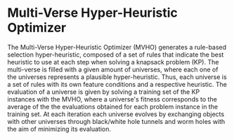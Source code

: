 # Multi-Verse Hyper-Heuristic Optimizer

The Multi-Verse Hyper-Heuristic Optimizer (MVHO) generates a rule-based selection hyper-heuristic, composed of a set of rules that indicate the best heuristic to use at each step when solving a knapsack problem (KP). The multi-verse is filled with a given amount of universes, where each one of the universes represents a plausible hyper-heuristic. Thus, each universe is a set of rules with its own feature conditions and a respective heuristic. The evaluation of a universe is given by solving a training set of the KP instances with the MVHO, where a universe's fitness corresponds to the average of the the evaluations obtained for each problem instance in the training set. At each iteration each universe evolves by exchanging objects with other universes through black/white hole tunnels and worm holes with the aim of minimizing its evaluation.
